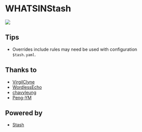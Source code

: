 # WHATSINStash

![](https://github.com/shindgewongxj/WHATSINStash/raw/main/icon/whatsinstash.png) 

## Tips  

- Overrides include rules may need be used with configuration `$tash.yaml`.  

## Thanks to 

- [VirgilClyne](https://github.com/VirgilClyne)
- [WordlessEcho](https://github.com/WordlessEcho)
- [chavyleung](https://github.com/chavyleung)
- [Peng-YM](https://github.com/Peng-YM)

## Powered by 

- [Stash](https://stash.ws)
